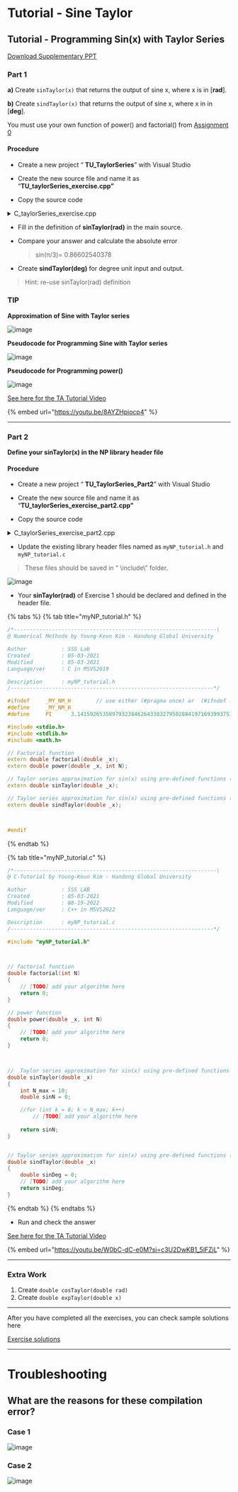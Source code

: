 # Tutorial - Sine Taylor

## Tutorial - Programming Sin(x) with Taylor Series

[Download Supplementary PPT](https://github.com/ykkimhgu/Tutorial-C-Program/blob/main/sineTaylor/\(C-program\)%20Sine%20function%20with%20Taylor%20series\_2023.pdf)

###

### Part 1

**a)** Create `sinTaylor(x)` that returns the output of sine x, where x is in \[**rad**].

**b)** Create `sindTaylor(x)` that returns the output of sine x, where x in in \[**deg**].

You must use your own function of power() and factorial() from [Assignment 0](../assignment/assignment-factorial-and-power.md)

####

#### Procedure

* Create a new project “ **TU\_TaylorSeries**” with Visual Studio



* Create the new source file and name it as “**TU\_taylorSeries\_exercise.cpp”**



* Copy the source code&#x20;

<details>

<summary>C_taylorSeries_exercise.cpp</summary>

```c
#include <stdio.h>
#include <stdlib.h>
#include <math.h>
#define		PI		3.14159265358979323846264338327950288419716939937510582


double factorial(int _x);
double power(double _x, int N);
double sinTaylor(double _x);
double sindTaylor(double _x);

int main(int argc, char* argv[])
{

	double xdeg = 60;	
	double x = PI / 3;
	double sinN = 0;
	double sinDeg = 0;
	
	/*===== Select the function to call =====*/
	sinN = sinTaylor(x);  // in [rad]
		
	printf("\n\n");
	printf("=======================================\n");
	printf("    sin( %f[rad] ) Calculation   \n", x);
	printf("=======================================\n");	
	printf("   -  My     result = %3.12f    \n", sinN);
	printf("   -  Math.h result = %3.12f    \n", sin(x));
	printf("   -  absolute err. = %3.12f    \n", sinN - sin(x));
	printf("=======================================\n");


	sinDeg = sindTaylor(xdeg); // in [deg]
	printf("\n\n");
	printf("=======================================\n");
	printf("    sin( %f[deg] ) Calculation   \n", xdeg);
	printf("=======================================\n");	
	printf("   -  My     result = %3.12f    \n", sinDeg);
	printf("=======================================\n");
	
	
	system("pause");
	return 0;
}


// factorial function
double factorial(int N)
{
	int y = 1;
	for (int k = 2; k <= N; k++)
		y = y * k;
	return y;
}


// power function
double power(double _x, int N)
{
	double y = 1;
	for (int k = 1; k <= N; k++)
		y = y * _x;
	return y;
}

//  Taylor series approximation for sin(x) (input unit: [rad])
double sinTaylor(double _x)
{	
	int N_max = 10;
	double sinN = 0;			

	for (int k = 0; k < N_max; k++)
		// [TODO] add your algorithm here
	
	return sinN;
}


// Taylor series approximation for sin(x) (input unit: [deg])
double sindTaylor(double _x)
{
	double sinDeg=0;
	// [TODO] add your algorithm here
	return sinDeg;
}


```

</details>



* Fill in the definition of **sinTaylor(rad)** in the main source.



*   Compare your answer and calculate the absolute error

    > sin(π/3)= 0.86602540378



* Create **sindTaylor(deg)** for degree unit input and output.

> Hint: re-use sinTaylor(rad) definition





### **TIP**

**Approximation of Sine with Taylor series**

![image](https://user-images.githubusercontent.com/38373000/188124702-a2729c59-db28-4369-92b8-d9c55f98a4f2.png)

**Pseudocode for Programming Sine with Taylor series**

![image](https://user-images.githubusercontent.com/84503980/188071951-00d2bb3d-735c-40c2-a0ba-85a5cc88bf9d.png)

**Pseudocode for Programming power()**

![image](https://user-images.githubusercontent.com/84503980/188072025-424bab29-036a-4b09-81d3-61f1c61916e5.png)

[See here for the TA Tutorial Video](tutorial-sine-taylor.md#tutorial-video)

{% embed url="https://youtu.be/8AYZHpiocp4" %}

***

### Part 2

**Define your sinTaylor(x) in the NP library header file**

#### Procedure

* Create a new project “ **TU\_TaylorSeries\_Part2**” with Visual Studio



* Create the new source file and name it as “**TU\_taylorSeries\_exercise\_part2.cpp”**



* Copy the source code&#x20;



<details>

<summary>C_taylorSeries_exercise_part2.cpp</summary>

```c
#include <stdio.h>
#include <stdlib.h>
#include <math.h>
//#define		PI		3.14159265358979323846264338327950288419716939937510582

#include "../../include/myNP_tutorial.h"

int main(int argc, char* argv[])
{
	double xdeg = 60;	
	double x = PI / 3;
	double sinN = 0;
	double sinDeg = 0;
	
	/*===== Select the function to call =====*/
	sinN = sinTaylor(x);  // in [rad]
		
	printf("\n\n");
	printf("=======================================\n");
	printf("    sin( %f[rad] ) Calculation   \n", x);
	printf("=======================================\n");	
	printf("   -  My     result = %3.12f    \n", sinN);
	printf("   -  Math.h result = %3.12f    \n", sin(x));
	printf("   -  absolute err. = %3.12f    \n", sinN - sin(x));
	printf("=======================================\n");


	sinDeg = sindTaylor(xdeg); // in [deg]
	printf("\n\n");
	printf("=======================================\n");
	printf("    sin( %f[deg] ) Calculation   \n", xdeg);
	printf("=======================================\n");	
	printf("   -  My     result = %3.12f    \n", sinDeg);
	printf("=======================================\n");
	
	
	system("pause");
	return 0;
}


```

</details>

* Update the existing library header files named as `myNP_tutorial.h` and `myNP_tutorial.c`

> These files should be saved in “ \include\” folder.

![image](https://user-images.githubusercontent.com/38373000/188126430-8af8fa78-70ea-44dd-97cd-5dbbdec34fe3.png)

* Your **sinTaylor(rad)** of Exercise 1 should be declared and defined in the header file.

{% tabs %}
{% tab title="myNP_tutorial.h" %}
```cpp
/*----------------------------------------------------------------\
@ Numerical Methods by Young-Keun Kim - Handong Global University

Author           : SSS Lab
Created          : 05-03-2021
Modified         : 05-03-2021
Language/ver     : C in MSVS2019

Description      : myNP_tutorial.h
/----------------------------------------------------------------*/

#ifndef		_MY_NM_H		// use either (#pragma once) or  (#ifndef ...#endif)
#define		_MY_NM_H
#define		PI		3.14159265358979323846264338327950288419716939937510582

#include <stdio.h>
#include <stdlib.h>
#include <math.h>

// Factorial function
extern double factorial(double _x);
extern double power(double _x, int N);

// Taylor series approximation for sin(x) using pre-defined functions (input unit: [rad])
extern double sinTaylor(double _x);

// Taylor series approximation for sin(x) using pre-defined functions (input unit: [deg])
extern double sindTaylor(double _x);



#endif
```
{% endtab %}

{% tab title="myNP_tutorial.c" %}
```c
/*----------------------------------------------------------------\
@ C-Tutorial by Young-Keun Kim - Handong Global University

Author           : SSS LAB
Created          : 05-03-2021
Modified         : 08-19-2022
Language/ver     : C++ in MSVS2022

Description      : myNP_tutorial.c
/----------------------------------------------------------------*/

#include "myNP_tutorial.h"



// factorial function
double factorial(int N)
{
	// [TODO] add your algorithm here
	return 0;
}

// power function
double power(double _x, int N)
{
	// [TODO] add your algorithm here
	return 0;
}



//  Taylor series approximation for sin(x) using pre-defined functions (input unit: [rad])
double sinTaylor(double _x)
{	
	int N_max = 10;
	double sinN = 0;			

	//for (int k = 0; k < N_max; k++)
		// [TODO] add your algorithm here
	
	return sinN;
}


// Taylor series approximation for sin(x) using pre-defined functions (input unit: [deg])
double sindTaylor(double _x)
{
	double sinDeg = 0;
	// [TODO] add your algorithm here
	return sinDeg;
}
```
{% endtab %}
{% endtabs %}



* &#x20;Run and check the answer

[See here for the TA Tutorial Video](ta-session.md#ta-session-taylor-series-programming)

{% embed url="https://youtu.be/W0bC-dC-e0M?si=c3U2DwKB1_5lFZjL" %}

***

### Extra Work

1. Create `double cosTaylor(double rad)`
2. Create `double expTaylor(double x)`

***
















After you have completed all the exercises,  you can check sample solutions here

[Exercise solutions](https://github.com/ykkimhgu/Tutorial-C-Program/tree/main/sineTaylor)

---
# Troubleshooting
## What are the reasons for these compilation error?
### Case 1
![image](https://github.com/user-attachments/assets/7f780546-a69c-4f35-98af-30374b3a9825)

### Case 2

![image](https://github.com/user-attachments/assets/2ae478d0-1c25-49b2-9372-69f1a746d8ee)



